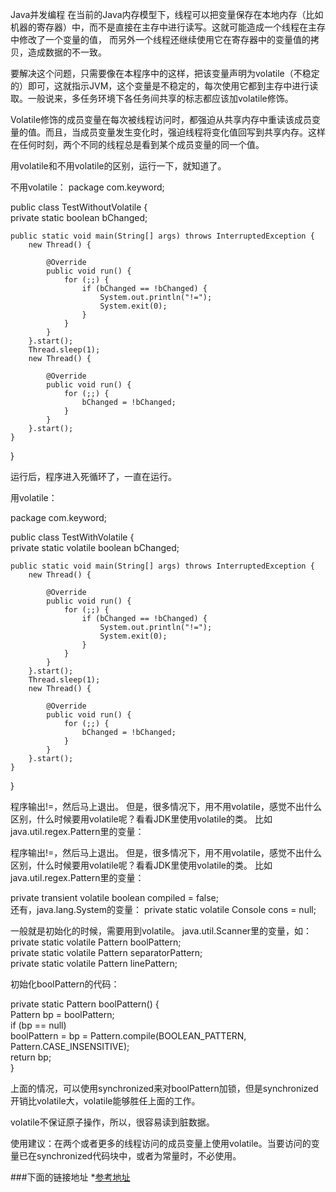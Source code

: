 Java并发编程
在当前的Java内存模型下，线程可以把变量保存在本地内存（比如机器的寄存器）中，而不是直接在主存中进行读写。这就可能造成一个线程在主存中修改了一个变量的值，
而另外一个线程还继续使用它在寄存器中的变量值的拷贝，造成数据的不一致。 

要解决这个问题，只需要像在本程序中的这样，把该变量声明为volatile（不稳定的）即可，这就指示JVM，这个变量是不稳定的，每次使用它都到主存中进行读取。一般说来，多任务环境下各任务间共享的标志都应该加volatile修饰。 


Volatile修饰的成员变量在每次被线程访问时，都强迫从共享内存中重读该成员变量的值。而且，当成员变量发生变化时，强迫线程将变化值回写到共享内存。这样在任何时刻，两个不同的线程总是看到某个成员变量的同一个值。 

用volatile和不用volatile的区别，运行一下，就知道了。

不用volatile：
package com.keyword;  
  
public class TestWithoutVolatile {  
    private static boolean bChanged;  
  
    public static void main(String[] args) throws InterruptedException {  
        new Thread() {  
  
            @Override  
            public void run() {  
                for (;;) {  
                    if (bChanged == !bChanged) {  
                        System.out.println("!=");  
                        System.exit(0);  
                    }  
                }  
            }  
        }.start();  
        Thread.sleep(1);  
        new Thread() {  
  
            @Override  
            public void run() {  
                for (;;) {  
                    bChanged = !bChanged;  
                }  
            }  
        }.start();  
    }  
  
}  

运行后，程序进入死循环了，一直在运行。


用volatile：

package com.keyword;  
  
public class TestWithVolatile {  
    private static volatile boolean bChanged;  
  
    public static void main(String[] args) throws InterruptedException {  
        new Thread() {  
  
            @Override  
            public void run() {  
                for (;;) {  
                    if (bChanged == !bChanged) {  
                        System.out.println("!=");  
                        System.exit(0);  
                    }  
                }  
            }  
        }.start();  
        Thread.sleep(1);  
        new Thread() {  
  
            @Override  
            public void run() {  
                for (;;) {  
                    bChanged = !bChanged;  
                }  
            }  
        }.start();  
    }  
  
}  

程序输出!=，然后马上退出。
但是，很多情况下，用不用volatile，感觉不出什么区别，什么时候要用volatile呢？看看JDK里使用volatile的类。
比如java.util.regex.Pattern里的变量：

程序输出!=，然后马上退出。
但是，很多情况下，用不用volatile，感觉不出什么区别，什么时候要用volatile呢？看看JDK里使用volatile的类。
比如java.util.regex.Pattern里的变量：

private transient volatile boolean compiled = false;  
还有，java.lang.System的变量：
private static volatile Console cons = null;  

一般就是初始化的时候，需要用到volatile。
java.util.Scanner里的变量，如：
private static volatile Pattern boolPattern;  
private static volatile Pattern separatorPattern;  
private static volatile Pattern linePattern;  

初始化boolPattern的代码：

private static Pattern boolPattern() {  
        Pattern bp = boolPattern;  
        if (bp == null)  
            boolPattern = bp = Pattern.compile(BOOLEAN_PATTERN,  
                                          Pattern.CASE_INSENSITIVE);  
        return bp;  
}  

上面的情况，可以使用synchronized来对boolPattern加锁，但是synchronized开销比volatile大，volatile能够胜任上面的工作。

volatile不保证原子操作，所以，很容易读到脏数据。

使用建议：在两个或者更多的线程访问的成员变量上使用volatile。当要访问的变量已在synchronized代码块中，或者为常量时，不必使用。 

###下面的链接地址
*[参考地址](http://sudalyl.blog.163.com/blog/static/1018092742010925901769/)